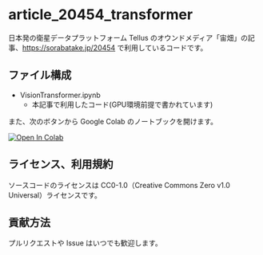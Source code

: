 # article_20454_transformer

日本発の衛星データプラットフォーム Tellus のオウンドメディア「宙畑」の記事、https://sorabatake.jp/20454 で利用しているコードです。

## ファイル構成
- VisionTransformer.ipynb
  - 本記事で利用したコード(GPU環境前提で書かれています)

また、次のボタンから Google Colab のノートブックを開けます。

[![Open In Colab](https://colab.research.google.com/assets/colab-badge.svg)](https://colab.research.google.com/github/sorabatake/article_20454_transformer/blob/master/VisionTransformer.ipynb)

## ライセンス、利用規約
ソースコードのライセンスは CC0-1.0（Creative Commons Zero v1.0 Universal）ライセンスです。  

## 貢献方法
プルリクエストや Issue はいつでも歓迎します。
